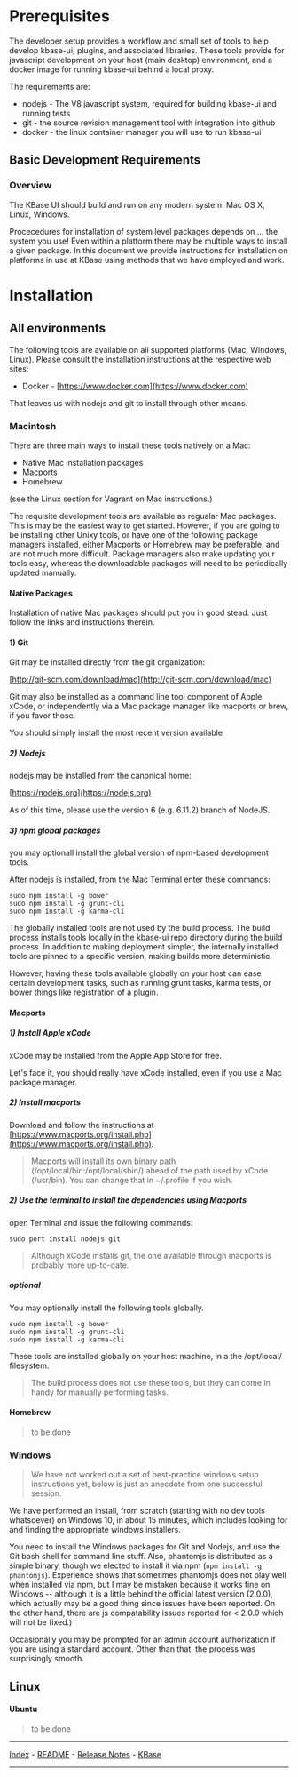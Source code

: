 # Prerequisites

The developer setup provides a workflow and small set of tools to help develop kbase-ui, plugins, and associated libraries. These tools provide for javascript development on your host (main desktop) environment, and a docker image for running kbase-ui behind a local proxy.

The requirements are:

- nodejs - The V8 javascript system, required for building kbase-ui and running tests
- git - the source revision management tool with integration into github
- docker - the linux container manager you will use to run kbase-ui

## Basic Development Requirements

### Overview

The KBase UI should build and run on any modern system: Mac OS X, Linux, Windows.

Procecedures for installation of system level packages depends on ... the system you use! Even within a platform there may be multiple ways to install a given package. In this document we provide instructions for installation on platforms in use at KBase using methods that we have employed and work.

# Installation

## All environments

The following tools are available on all supported platforms (Mac, Windows, Linux). Please consult the installation instructions at the respective web sites:

- Docker - [https://www.docker.com](https://www.docker.com)

That leaves us with nodejs and git to install through other means.

### Macintosh

There are three main ways to install these tools natively on a Mac:

- Native Mac installation packages
- Macports
- Homebrew

(see the Linux section for Vagrant on Mac instructions.)

The requisite development tools are available as regualar Mac packages. This is may be the easiest way to get started. However, if you are going to be installing other Unixy tools, or have one of the following package managers installed, either Macports or Homebrew may be preferable, and are not much more difficult. Package managers also make updating your tools easy, whereas the downloadable packages will need to be periodically updated manually.

#### Native Packages

Installation of native Mac packages should put you in good stead. Just follow the links and instructions therein.

#### 1) Git

Git may be installed directly from the git organization:

[http://git-scm.com/download/mac](http://git-scm.com/download/mac)

Git may also be installed as a command line tool component of Apple xCode, or independently via a Mac package manager like macports or brew, if you favor those.

You should simply install the most recent version available

##### 2) Nodejs

nodejs may be installed from the canonical home:

[https://nodejs.org](https://nodejs.org)

As of this time, please use the version 6 (e.g. 6.11.2) branch of NodeJS.

##### 3) npm global packages

you may optionall install the global version of npm-based development tools.

After nodejs is installed, from the Mac Terminal enter these commands:

```
sudo npm install -g bower
sudo npm install -g grunt-cli
sudo npm install -g karma-cli
```

The globally installed tools are not used by the build process. The build process installs tools locally in the kbase-ui repo directory during the build process. In addition to making deployment simpler, the internally installed tools are pinned to a specific version, making builds more deterministic.

However, having these tools available globally on your host can ease certain development tasks, such as running grunt tasks, karma tests, or bower things like registration of a plugin.

#### Macports

##### 1) Install Apple xCode

xCode may be installed from the Apple App Store for free.

Let's face it, you should really have xCode installed, even if you use a Mac package manager.

##### 2) Install macports

Download and follow the instructions at [https://www.macports.org/install.php](https://www.macports.org/install.php).

> Macports will install its own binary path (/opt/local/bin:/opt/local/sbin/) ahead of the path used by xCode (/usr/bin). You can change that in ~/.profile if you wish.

##### 2) Use the terminal to install the dependencies using Macports

open Terminal and issue the following commands:

```
sudo port install nodejs git
```

> Although xCode installs git, the one available through macports is probably more up-to-date.


##### optional

You may optionally install the following tools globally.

```
sudo npm install -g bower
sudo npm install -g grunt-cli
sudo npm install -g karma-cli
```

 These tools are installed globally on your host machine, in a the /opt/local/ filesystem.

 > The build process does not use these tools, but they can come in handy for manually performing tasks.

#### Homebrew

> to be done

### Windows

> We have not worked out a set of best-practice windows setup instructions yet, below is just an anecdote from one successful session.

We have performed an install, from scratch (starting with no dev tools whatsoever) on Windows 10, in about 15 minutes, which includes looking for and finding the appropriate windows installers.

You need to install the Windows packages for Git and Nodejs, and use the Git bash shell for command line stuff. Also, phantomjs is distributed as a simple binary, though we elected to install it via npm (```npm install -g phantomjs```). Experience shows that sometimes phantomjs does not play well when installed via npm, but I may be mistaken because it works fine on Windows -- although it is a little behind the official latest version (2.0.0), which actually may be a good thing since issues have been reported. On the other hand, there are js compatability issues reported for < 2.0.0 which will not be fixed.)

Occasionally you may be prompted for an admin account authorization if you are using a standard account. Other than that, the process was surprisingly smooth.

## Linux

#### Ubuntu

> to be done

---

[Index](index.md) - [README](../README.md) - [Release Notes](../release-notes/index.md) - [KBase](http://kbase.us)

---